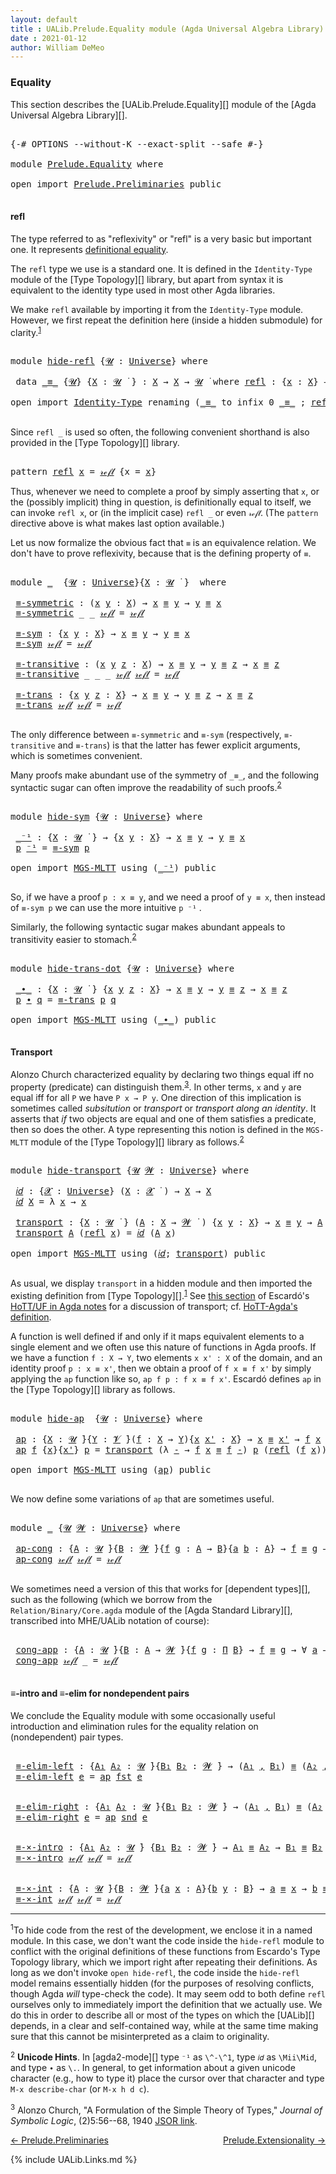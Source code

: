 ```yaml
---
layout: default
title : UALib.Prelude.Equality module (Agda Universal Algebra Library)
date : 2021-01-12
author: William DeMeo
---
```


### <a id="equality">Equality</a>

This section describes the [UALib.Prelude.Equality][] module of the [Agda Universal Algebra Library][].

<pre class="Agda">

<a id="291" class="Symbol">{-#</a> <a id="295" class="Keyword">OPTIONS</a> <a id="303" class="Pragma">--without-K</a> <a id="315" class="Pragma">--exact-split</a> <a id="329" class="Pragma">--safe</a> <a id="336" class="Symbol">#-}</a>

<a id="341" class="Keyword">module</a> <a id="348" href="Prelude.Equality.html" class="Module">Prelude.Equality</a> <a id="365" class="Keyword">where</a>

<a id="372" class="Keyword">open</a> <a id="377" class="Keyword">import</a> <a id="384" href="Prelude.Preliminaries.html" class="Module">Prelude.Preliminaries</a> <a id="406" class="Keyword">public</a>

</pre>

#### <a id="refl">refl</a>

The type referred to as "reflexivity" or "refl" is a very basic but important one. It represents [definitional equality](https://ncatlab.org/nlab/show/equality#definitional_equality).

The `refl` type we use is a standard one. It is defined in the `Identity-Type` module of the [Type Topology][] library, but apart from syntax it is equivalent to the identity type used in most other Agda libraries.

We make `refl` available by importing it from the `Identity-Type` module.  However, we first repeat the definition here (inside a hidden submodule) for clarity.<sup>[1](Prelude.Equality.html#fn1)</sup>

<pre class="Agda">

<a id="1072" class="Keyword">module</a> <a id="hide-refl"></a><a id="1079" href="Prelude.Equality.html#1079" class="Module">hide-refl</a> <a id="1089" class="Symbol">{</a><a id="1090" href="Prelude.Equality.html#1090" class="Bound">𝓤</a> <a id="1092" class="Symbol">:</a> <a id="1094" href="Agda.Primitive.html#423" class="Postulate">Universe</a><a id="1102" class="Symbol">}</a> <a id="1104" class="Keyword">where</a>

 <a id="1112" class="Keyword">data</a> <a id="hide-refl._≡_"></a><a id="1117" href="Prelude.Equality.html#1117" class="Datatype Operator">_≡_</a> <a id="1121" class="Symbol">{</a><a id="1122" href="Prelude.Equality.html#1122" class="Bound">𝓤</a><a id="1123" class="Symbol">}</a> <a id="1125" class="Symbol">{</a><a id="1126" href="Prelude.Equality.html#1126" class="Bound">X</a> <a id="1128" class="Symbol">:</a> <a id="1130" href="Prelude.Equality.html#1122" class="Bound">𝓤</a> <a id="1132" href="Universes.html#403" class="Function Operator">̇</a> <a id="1134" class="Symbol">}</a> <a id="1136" class="Symbol">:</a> <a id="1138" href="Prelude.Equality.html#1126" class="Bound">X</a> <a id="1140" class="Symbol">→</a> <a id="1142" href="Prelude.Equality.html#1126" class="Bound">X</a> <a id="1144" class="Symbol">→</a> <a id="1146" href="Prelude.Equality.html#1122" class="Bound">𝓤</a> <a id="1148" href="Universes.html#403" class="Function Operator">̇</a> <a id="1150" class="Keyword">where</a> <a id="hide-refl._≡_.refl"></a><a id="1156" href="Prelude.Equality.html#1156" class="InductiveConstructor">refl</a> <a id="1161" class="Symbol">:</a> <a id="1163" class="Symbol">{</a><a id="1164" href="Prelude.Equality.html#1164" class="Bound">x</a> <a id="1166" class="Symbol">:</a> <a id="1168" href="Prelude.Equality.html#1126" class="Bound">X</a><a id="1169" class="Symbol">}</a> <a id="1171" class="Symbol">→</a> <a id="1173" href="Prelude.Equality.html#1164" class="Bound">x</a> <a id="1175" href="Prelude.Equality.html#1117" class="Datatype Operator">≡</a> <a id="1177" href="Prelude.Equality.html#1164" class="Bound">x</a>

<a id="1180" class="Keyword">open</a> <a id="1185" class="Keyword">import</a> <a id="1192" href="Identity-Type.html" class="Module">Identity-Type</a> <a id="1206" class="Keyword">renaming</a> <a id="1215" class="Symbol">(</a><a id="1216" href="Identity-Type.html#121" class="Datatype Operator">_≡_</a> <a id="1220" class="Symbol">to</a> <a id="1223" class="Keyword">infix</a> <a id="1229" class="Number">0</a> <a id="_≡_"></a><a id="1231" href="Prelude.Equality.html#1231" class="Datatype Operator">_≡_</a> <a id="1235" class="Symbol">;</a> <a id="1237" href="Identity-Type.html#162" class="InductiveConstructor">refl</a> <a id="1242" class="Symbol">to</a> <a id="refl"></a><a id="1245" href="Prelude.Equality.html#1245" class="InductiveConstructor">𝓇ℯ𝒻𝓁</a><a id="1249" class="Symbol">)</a> <a id="1251" class="Keyword">public</a>

</pre>

Since `refl _` is used so often, the following convenient shorthand is also provided in the [Type Topology][] library.

<pre class="Agda">

<a id="1405" class="Keyword">pattern</a> <a id="refl"></a><a id="1413" href="Prelude.Equality.html#1413" class="InductiveConstructor">refl</a> <a id="1418" href="Prelude.Equality.html#1432" class="Bound">x</a> <a id="1420" class="Symbol">=</a> <a id="1422" href="Prelude.Equality.html#1245" class="InductiveConstructor">𝓇ℯ𝒻𝓁</a> <a id="1427" class="Symbol">{</a>x <a id="1430" class="Symbol">=</a> <a id="1432" href="Prelude.Equality.html#1432" class="Bound">x</a><a id="1433" class="Symbol">}</a>
</pre>

Thus, whenever we need to complete a proof by simply asserting that `x`, or the (possibly implicit) thing in question, is definitionally equal to itself, we can invoke `refl x`, or (in the implicit case) `refl _` or even `𝓇ℯ𝒻𝓁`. (The `pattern` directive above is what makes last option available.)


Let us now formalize the obvious fact that `≡` is an equivalence relation.  We don't have to prove reflexivity, because that is the defining property of `≡`.

<pre class="Agda">

<a id="1920" class="Keyword">module</a> <a id="1927" href="Prelude.Equality.html#1927" class="Module">_</a>  <a id="1930" class="Symbol">{</a><a id="1931" href="Prelude.Equality.html#1931" class="Bound">𝓤</a> <a id="1933" class="Symbol">:</a> <a id="1935" href="Agda.Primitive.html#423" class="Postulate">Universe</a><a id="1943" class="Symbol">}{</a><a id="1945" href="Prelude.Equality.html#1945" class="Bound">X</a> <a id="1947" class="Symbol">:</a> <a id="1949" href="Prelude.Equality.html#1931" class="Bound">𝓤</a> <a id="1951" href="Universes.html#403" class="Function Operator">̇</a> <a id="1953" class="Symbol">}</a>  <a id="1956" class="Keyword">where</a>

 <a id="1964" href="Prelude.Equality.html#1964" class="Function">≡-symmetric</a> <a id="1976" class="Symbol">:</a> <a id="1978" class="Symbol">(</a><a id="1979" href="Prelude.Equality.html#1979" class="Bound">x</a> <a id="1981" href="Prelude.Equality.html#1981" class="Bound">y</a> <a id="1983" class="Symbol">:</a> <a id="1985" href="Prelude.Equality.html#1945" class="Bound">X</a><a id="1986" class="Symbol">)</a> <a id="1988" class="Symbol">→</a> <a id="1990" href="Prelude.Equality.html#1979" class="Bound">x</a> <a id="1992" href="Prelude.Equality.html#1231" class="Datatype Operator">≡</a> <a id="1994" href="Prelude.Equality.html#1981" class="Bound">y</a> <a id="1996" class="Symbol">→</a> <a id="1998" href="Prelude.Equality.html#1981" class="Bound">y</a> <a id="2000" href="Prelude.Equality.html#1231" class="Datatype Operator">≡</a> <a id="2002" href="Prelude.Equality.html#1979" class="Bound">x</a>
 <a id="2005" href="Prelude.Equality.html#1964" class="Function">≡-symmetric</a> <a id="2017" class="Symbol">_</a> <a id="2019" class="Symbol">_</a> <a id="2021" href="Prelude.Equality.html#1245" class="InductiveConstructor">𝓇ℯ𝒻𝓁</a> <a id="2026" class="Symbol">=</a> <a id="2028" href="Prelude.Equality.html#1245" class="InductiveConstructor">𝓇ℯ𝒻𝓁</a>

 <a id="2035" href="Prelude.Equality.html#2035" class="Function">≡-sym</a> <a id="2041" class="Symbol">:</a> <a id="2043" class="Symbol">{</a><a id="2044" href="Prelude.Equality.html#2044" class="Bound">x</a> <a id="2046" href="Prelude.Equality.html#2046" class="Bound">y</a> <a id="2048" class="Symbol">:</a> <a id="2050" href="Prelude.Equality.html#1945" class="Bound">X</a><a id="2051" class="Symbol">}</a> <a id="2053" class="Symbol">→</a> <a id="2055" href="Prelude.Equality.html#2044" class="Bound">x</a> <a id="2057" href="Prelude.Equality.html#1231" class="Datatype Operator">≡</a> <a id="2059" href="Prelude.Equality.html#2046" class="Bound">y</a> <a id="2061" class="Symbol">→</a> <a id="2063" href="Prelude.Equality.html#2046" class="Bound">y</a> <a id="2065" href="Prelude.Equality.html#1231" class="Datatype Operator">≡</a> <a id="2067" href="Prelude.Equality.html#2044" class="Bound">x</a>
 <a id="2070" href="Prelude.Equality.html#2035" class="Function">≡-sym</a> <a id="2076" href="Prelude.Equality.html#1245" class="InductiveConstructor">𝓇ℯ𝒻𝓁</a> <a id="2081" class="Symbol">=</a> <a id="2083" href="Prelude.Equality.html#1245" class="InductiveConstructor">𝓇ℯ𝒻𝓁</a>

 <a id="2090" href="Prelude.Equality.html#2090" class="Function">≡-transitive</a> <a id="2103" class="Symbol">:</a> <a id="2105" class="Symbol">(</a><a id="2106" href="Prelude.Equality.html#2106" class="Bound">x</a> <a id="2108" href="Prelude.Equality.html#2108" class="Bound">y</a> <a id="2110" href="Prelude.Equality.html#2110" class="Bound">z</a> <a id="2112" class="Symbol">:</a> <a id="2114" href="Prelude.Equality.html#1945" class="Bound">X</a><a id="2115" class="Symbol">)</a> <a id="2117" class="Symbol">→</a> <a id="2119" href="Prelude.Equality.html#2106" class="Bound">x</a> <a id="2121" href="Prelude.Equality.html#1231" class="Datatype Operator">≡</a> <a id="2123" href="Prelude.Equality.html#2108" class="Bound">y</a> <a id="2125" class="Symbol">→</a> <a id="2127" href="Prelude.Equality.html#2108" class="Bound">y</a> <a id="2129" href="Prelude.Equality.html#1231" class="Datatype Operator">≡</a> <a id="2131" href="Prelude.Equality.html#2110" class="Bound">z</a> <a id="2133" class="Symbol">→</a> <a id="2135" href="Prelude.Equality.html#2106" class="Bound">x</a> <a id="2137" href="Prelude.Equality.html#1231" class="Datatype Operator">≡</a> <a id="2139" href="Prelude.Equality.html#2110" class="Bound">z</a>
 <a id="2142" href="Prelude.Equality.html#2090" class="Function">≡-transitive</a> <a id="2155" class="Symbol">_</a> <a id="2157" class="Symbol">_</a> <a id="2159" class="Symbol">_</a> <a id="2161" href="Prelude.Equality.html#1245" class="InductiveConstructor">𝓇ℯ𝒻𝓁</a> <a id="2166" href="Prelude.Equality.html#1245" class="InductiveConstructor">𝓇ℯ𝒻𝓁</a> <a id="2171" class="Symbol">=</a> <a id="2173" href="Prelude.Equality.html#1245" class="InductiveConstructor">𝓇ℯ𝒻𝓁</a>

 <a id="2180" href="Prelude.Equality.html#2180" class="Function">≡-trans</a> <a id="2188" class="Symbol">:</a> <a id="2190" class="Symbol">{</a><a id="2191" href="Prelude.Equality.html#2191" class="Bound">x</a> <a id="2193" href="Prelude.Equality.html#2193" class="Bound">y</a> <a id="2195" href="Prelude.Equality.html#2195" class="Bound">z</a> <a id="2197" class="Symbol">:</a> <a id="2199" href="Prelude.Equality.html#1945" class="Bound">X</a><a id="2200" class="Symbol">}</a> <a id="2202" class="Symbol">→</a> <a id="2204" href="Prelude.Equality.html#2191" class="Bound">x</a> <a id="2206" href="Prelude.Equality.html#1231" class="Datatype Operator">≡</a> <a id="2208" href="Prelude.Equality.html#2193" class="Bound">y</a> <a id="2210" class="Symbol">→</a> <a id="2212" href="Prelude.Equality.html#2193" class="Bound">y</a> <a id="2214" href="Prelude.Equality.html#1231" class="Datatype Operator">≡</a> <a id="2216" href="Prelude.Equality.html#2195" class="Bound">z</a> <a id="2218" class="Symbol">→</a> <a id="2220" href="Prelude.Equality.html#2191" class="Bound">x</a> <a id="2222" href="Prelude.Equality.html#1231" class="Datatype Operator">≡</a> <a id="2224" href="Prelude.Equality.html#2195" class="Bound">z</a>
 <a id="2227" href="Prelude.Equality.html#2180" class="Function">≡-trans</a> <a id="2235" href="Prelude.Equality.html#1245" class="InductiveConstructor">𝓇ℯ𝒻𝓁</a> <a id="2240" href="Prelude.Equality.html#1245" class="InductiveConstructor">𝓇ℯ𝒻𝓁</a> <a id="2245" class="Symbol">=</a> <a id="2247" href="Prelude.Equality.html#1245" class="InductiveConstructor">𝓇ℯ𝒻𝓁</a>

</pre>

The only difference between `≡-symmetric` and `≡-sym` (respectively, `≡-transitive` and `≡-trans`) is that the latter has fewer explicit arguments, which is sometimes convenient.

Many proofs make abundant use of the symmetry of `_≡_`, and the following syntactic sugar can often improve the readability of such proofs.<sup>[2](Prelude.Equality.html#fn2)</sup>

<pre class="Agda">

<a id="2641" class="Keyword">module</a> <a id="hide-sym"></a><a id="2648" href="Prelude.Equality.html#2648" class="Module">hide-sym</a> <a id="2657" class="Symbol">{</a><a id="2658" href="Prelude.Equality.html#2658" class="Bound">𝓤</a> <a id="2660" class="Symbol">:</a> <a id="2662" href="Agda.Primitive.html#423" class="Postulate">Universe</a><a id="2670" class="Symbol">}</a> <a id="2672" class="Keyword">where</a>

 <a id="hide-sym._⁻¹"></a><a id="2680" href="Prelude.Equality.html#2680" class="Function Operator">_⁻¹</a> <a id="2684" class="Symbol">:</a> <a id="2686" class="Symbol">{</a><a id="2687" href="Prelude.Equality.html#2687" class="Bound">X</a> <a id="2689" class="Symbol">:</a> <a id="2691" href="Prelude.Equality.html#2658" class="Bound">𝓤</a> <a id="2693" href="Universes.html#403" class="Function Operator">̇</a> <a id="2695" class="Symbol">}</a> <a id="2697" class="Symbol">→</a> <a id="2699" class="Symbol">{</a><a id="2700" href="Prelude.Equality.html#2700" class="Bound">x</a> <a id="2702" href="Prelude.Equality.html#2702" class="Bound">y</a> <a id="2704" class="Symbol">:</a> <a id="2706" href="Prelude.Equality.html#2687" class="Bound">X</a><a id="2707" class="Symbol">}</a> <a id="2709" class="Symbol">→</a> <a id="2711" href="Prelude.Equality.html#2700" class="Bound">x</a> <a id="2713" href="Prelude.Equality.html#1231" class="Datatype Operator">≡</a> <a id="2715" href="Prelude.Equality.html#2702" class="Bound">y</a> <a id="2717" class="Symbol">→</a> <a id="2719" href="Prelude.Equality.html#2702" class="Bound">y</a> <a id="2721" href="Prelude.Equality.html#1231" class="Datatype Operator">≡</a> <a id="2723" href="Prelude.Equality.html#2700" class="Bound">x</a>
 <a id="2726" href="Prelude.Equality.html#2726" class="Bound">p</a> <a id="2728" href="Prelude.Equality.html#2680" class="Function Operator">⁻¹</a> <a id="2731" class="Symbol">=</a> <a id="2733" href="Prelude.Equality.html#2035" class="Function">≡-sym</a> <a id="2739" href="Prelude.Equality.html#2726" class="Bound">p</a>

<a id="2742" class="Keyword">open</a> <a id="2747" class="Keyword">import</a> <a id="2754" href="MGS-MLTT.html" class="Module">MGS-MLTT</a> <a id="2763" class="Keyword">using</a> <a id="2769" class="Symbol">(</a><a id="2770" href="MGS-MLTT.html#6125" class="Function Operator">_⁻¹</a><a id="2773" class="Symbol">)</a> <a id="2775" class="Keyword">public</a>

</pre>

So, if we have a proof `p : x ≡ y`, and we need a proof of `y ≡ x`, then instead of `≡-sym p` we can use the more intuitive `p ⁻¹` .

Similarly, the following syntactic sugar makes abundant appeals to transitivity easier to stomach.<sup>[2](Prelude.Equality.html#fn2)</sup>

<pre class="Agda">

<a id="3084" class="Keyword">module</a> <a id="hide-trans-dot"></a><a id="3091" href="Prelude.Equality.html#3091" class="Module">hide-trans-dot</a> <a id="3106" class="Symbol">{</a><a id="3107" href="Prelude.Equality.html#3107" class="Bound">𝓤</a> <a id="3109" class="Symbol">:</a> <a id="3111" href="Agda.Primitive.html#423" class="Postulate">Universe</a><a id="3119" class="Symbol">}</a> <a id="3121" class="Keyword">where</a>

 <a id="hide-trans-dot._∙_"></a><a id="3129" href="Prelude.Equality.html#3129" class="Function Operator">_∙_</a> <a id="3133" class="Symbol">:</a> <a id="3135" class="Symbol">{</a><a id="3136" href="Prelude.Equality.html#3136" class="Bound">X</a> <a id="3138" class="Symbol">:</a> <a id="3140" href="Prelude.Equality.html#3107" class="Bound">𝓤</a> <a id="3142" href="Universes.html#403" class="Function Operator">̇</a> <a id="3144" class="Symbol">}</a> <a id="3146" class="Symbol">{</a><a id="3147" href="Prelude.Equality.html#3147" class="Bound">x</a> <a id="3149" href="Prelude.Equality.html#3149" class="Bound">y</a> <a id="3151" href="Prelude.Equality.html#3151" class="Bound">z</a> <a id="3153" class="Symbol">:</a> <a id="3155" href="Prelude.Equality.html#3136" class="Bound">X</a><a id="3156" class="Symbol">}</a> <a id="3158" class="Symbol">→</a> <a id="3160" href="Prelude.Equality.html#3147" class="Bound">x</a> <a id="3162" href="Prelude.Equality.html#1231" class="Datatype Operator">≡</a> <a id="3164" href="Prelude.Equality.html#3149" class="Bound">y</a> <a id="3166" class="Symbol">→</a> <a id="3168" href="Prelude.Equality.html#3149" class="Bound">y</a> <a id="3170" href="Prelude.Equality.html#1231" class="Datatype Operator">≡</a> <a id="3172" href="Prelude.Equality.html#3151" class="Bound">z</a> <a id="3174" class="Symbol">→</a> <a id="3176" href="Prelude.Equality.html#3147" class="Bound">x</a> <a id="3178" href="Prelude.Equality.html#1231" class="Datatype Operator">≡</a> <a id="3180" href="Prelude.Equality.html#3151" class="Bound">z</a>
 <a id="3183" href="Prelude.Equality.html#3183" class="Bound">p</a> <a id="3185" href="Prelude.Equality.html#3129" class="Function Operator">∙</a> <a id="3187" href="Prelude.Equality.html#3187" class="Bound">q</a> <a id="3189" class="Symbol">=</a> <a id="3191" href="Prelude.Equality.html#2180" class="Function">≡-trans</a> <a id="3199" href="Prelude.Equality.html#3183" class="Bound">p</a> <a id="3201" href="Prelude.Equality.html#3187" class="Bound">q</a>

<a id="3204" class="Keyword">open</a> <a id="3209" class="Keyword">import</a> <a id="3216" href="MGS-MLTT.html" class="Module">MGS-MLTT</a> <a id="3225" class="Keyword">using</a> <a id="3231" class="Symbol">(</a><a id="3232" href="MGS-MLTT.html#5910" class="Function Operator">_∙_</a><a id="3235" class="Symbol">)</a> <a id="3237" class="Keyword">public</a>

</pre>

#### <a id="transport">Transport</a>

Alonzo Church characterized equality by declaring two things equal iff no property (predicate) can distinguish them.<sup>[3](Prelude.Equality.html#fn3)</sup>.  In other terms, `x` and `y` are equal iff for all `P` we have `P x → P y`.  One direction of this implication is sometimes called *subsitution* or *transport* or *transport along an identity*.  It asserts that *if* two objects are equal and one of them satisfies a predicate, then so does the other. A type representing this notion is defined in the `MGS-MLTT` module of the [Type Topology][] library as follows.<sup>[2](Prelude.Equality.html#fn2)</sup>

<pre class="Agda">

<a id="3924" class="Keyword">module</a> <a id="hide-transport"></a><a id="3931" href="Prelude.Equality.html#3931" class="Module">hide-transport</a> <a id="3946" class="Symbol">{</a><a id="3947" href="Prelude.Equality.html#3947" class="Bound">𝓤</a> <a id="3949" href="Prelude.Equality.html#3949" class="Bound">𝓦</a> <a id="3951" class="Symbol">:</a> <a id="3953" href="Agda.Primitive.html#423" class="Postulate">Universe</a><a id="3961" class="Symbol">}</a> <a id="3963" class="Keyword">where</a>

 <a id="hide-transport.𝑖𝑑"></a><a id="3971" href="Prelude.Equality.html#3971" class="Function">𝑖𝑑</a> <a id="3974" class="Symbol">:</a> <a id="3976" class="Symbol">{</a><a id="3977" href="Prelude.Equality.html#3977" class="Bound">𝓧</a> <a id="3979" class="Symbol">:</a> <a id="3981" href="Agda.Primitive.html#423" class="Postulate">Universe</a><a id="3989" class="Symbol">}</a> <a id="3991" class="Symbol">(</a><a id="3992" href="Prelude.Equality.html#3992" class="Bound">X</a> <a id="3994" class="Symbol">:</a> <a id="3996" href="Prelude.Equality.html#3977" class="Bound">𝓧</a> <a id="3998" href="Universes.html#403" class="Function Operator">̇</a> <a id="4000" class="Symbol">)</a> <a id="4002" class="Symbol">→</a> <a id="4004" href="Prelude.Equality.html#3992" class="Bound">X</a> <a id="4006" class="Symbol">→</a> <a id="4008" href="Prelude.Equality.html#3992" class="Bound">X</a>
 <a id="4011" href="Prelude.Equality.html#3971" class="Function">𝑖𝑑</a> <a id="4014" href="Prelude.Equality.html#4014" class="Bound">X</a> <a id="4016" class="Symbol">=</a> <a id="4018" class="Symbol">λ</a> <a id="4020" href="Prelude.Equality.html#4020" class="Bound">x</a> <a id="4022" class="Symbol">→</a> <a id="4024" href="Prelude.Equality.html#4020" class="Bound">x</a>

 <a id="hide-transport.transport"></a><a id="4028" href="Prelude.Equality.html#4028" class="Function">transport</a> <a id="4038" class="Symbol">:</a> <a id="4040" class="Symbol">{</a><a id="4041" href="Prelude.Equality.html#4041" class="Bound">X</a> <a id="4043" class="Symbol">:</a> <a id="4045" href="Prelude.Equality.html#3947" class="Bound">𝓤</a> <a id="4047" href="Universes.html#403" class="Function Operator">̇</a> <a id="4049" class="Symbol">}</a> <a id="4051" class="Symbol">(</a><a id="4052" href="Prelude.Equality.html#4052" class="Bound">A</a> <a id="4054" class="Symbol">:</a> <a id="4056" href="Prelude.Equality.html#4041" class="Bound">X</a> <a id="4058" class="Symbol">→</a> <a id="4060" href="Prelude.Equality.html#3949" class="Bound">𝓦</a> <a id="4062" href="Universes.html#403" class="Function Operator">̇</a> <a id="4064" class="Symbol">)</a> <a id="4066" class="Symbol">{</a><a id="4067" href="Prelude.Equality.html#4067" class="Bound">x</a> <a id="4069" href="Prelude.Equality.html#4069" class="Bound">y</a> <a id="4071" class="Symbol">:</a> <a id="4073" href="Prelude.Equality.html#4041" class="Bound">X</a><a id="4074" class="Symbol">}</a> <a id="4076" class="Symbol">→</a> <a id="4078" href="Prelude.Equality.html#4067" class="Bound">x</a> <a id="4080" href="Prelude.Equality.html#1231" class="Datatype Operator">≡</a> <a id="4082" href="Prelude.Equality.html#4069" class="Bound">y</a> <a id="4084" class="Symbol">→</a> <a id="4086" href="Prelude.Equality.html#4052" class="Bound">A</a> <a id="4088" href="Prelude.Equality.html#4067" class="Bound">x</a> <a id="4090" class="Symbol">→</a> <a id="4092" href="Prelude.Equality.html#4052" class="Bound">A</a> <a id="4094" href="Prelude.Equality.html#4069" class="Bound">y</a>
 <a id="4097" href="Prelude.Equality.html#4028" class="Function">transport</a> <a id="4107" href="Prelude.Equality.html#4107" class="Bound">A</a> <a id="4109" class="Symbol">(</a><a id="4110" href="Prelude.Equality.html#1413" class="InductiveConstructor">refl</a> <a id="4115" href="Prelude.Equality.html#4115" class="Bound">x</a><a id="4116" class="Symbol">)</a> <a id="4118" class="Symbol">=</a> <a id="4120" href="Prelude.Equality.html#3971" class="Function">𝑖𝑑</a> <a id="4123" class="Symbol">(</a><a id="4124" href="Prelude.Equality.html#4107" class="Bound">A</a> <a id="4126" href="Prelude.Equality.html#4115" class="Bound">x</a><a id="4127" class="Symbol">)</a>

<a id="4130" class="Keyword">open</a> <a id="4135" class="Keyword">import</a> <a id="4142" href="MGS-MLTT.html" class="Module">MGS-MLTT</a> <a id="4151" class="Keyword">using</a> <a id="4157" class="Symbol">(</a><a id="4158" href="MGS-MLTT.html#3778" class="Function">𝑖𝑑</a><a id="4160" class="Symbol">;</a> <a id="4162" href="MGS-MLTT.html#4946" class="Function">transport</a><a id="4171" class="Symbol">)</a> <a id="4173" class="Keyword">public</a>

</pre>

As usual, we display `transport` in a hidden module and then imported the existing definition from [Type Topology][].<sup>[1](Preliminaries.Equality.html#fn1)</sup> See [this section](https://www.cs.bham.ac.uk/~mhe/HoTT-UF-in-Agda-Lecture-Notes/HoTT-UF-Agda.html#70309) of Escardó's [HoTT/UF in Agda notes](https://www.cs.bham.ac.uk/~mhe/HoTT-UF-in-Agda-Lecture-Notes/HoTT-UF-Agda.html) for a discussion of transport; cf. [HoTT-Agda's definition](https://github.com/HoTT/HoTT-Agda/blob/master/core/lib/Base.agda).

A function is well defined if and only if it maps equivalent elements to a single element and we often use this nature of functions in Agda proofs.  If we have a function `f : X → Y`, two elements `x x' : X` of the domain, and an identity proof `p : x ≡ x'`, then we obtain a proof of `f x ≡ f x'` by simply applying the `ap` function like so, `ap f p : f x ≡ f x'`. Escardó defines `ap` in the [Type Topology][] library as follows.

<pre class="Agda">

<a id="5156" class="Keyword">module</a> <a id="hide-ap"></a><a id="5163" href="Prelude.Equality.html#5163" class="Module">hide-ap</a>  <a id="5172" class="Symbol">{</a><a id="5173" href="Prelude.Equality.html#5173" class="Bound">𝓤</a> <a id="5175" class="Symbol">:</a> <a id="5177" href="Agda.Primitive.html#423" class="Postulate">Universe</a><a id="5185" class="Symbol">}</a> <a id="5187" class="Keyword">where</a>

 <a id="hide-ap.ap"></a><a id="5195" href="Prelude.Equality.html#5195" class="Function">ap</a> <a id="5198" class="Symbol">:</a> <a id="5200" class="Symbol">{</a><a id="5201" href="Prelude.Equality.html#5201" class="Bound">X</a> <a id="5203" class="Symbol">:</a> <a id="5205" href="Prelude.Equality.html#5173" class="Bound">𝓤</a> <a id="5207" href="Universes.html#403" class="Function Operator">̇</a><a id="5208" class="Symbol">}{</a><a id="5210" href="Prelude.Equality.html#5210" class="Bound">Y</a> <a id="5212" class="Symbol">:</a> <a id="5214" href="Universes.html#262" class="Generalizable">𝓥</a> <a id="5216" href="Universes.html#403" class="Function Operator">̇</a><a id="5217" class="Symbol">}(</a><a id="5219" href="Prelude.Equality.html#5219" class="Bound">f</a> <a id="5221" class="Symbol">:</a> <a id="5223" href="Prelude.Equality.html#5201" class="Bound">X</a> <a id="5225" class="Symbol">→</a> <a id="5227" href="Prelude.Equality.html#5210" class="Bound">Y</a><a id="5228" class="Symbol">){</a><a id="5230" href="Prelude.Equality.html#5230" class="Bound">x</a> <a id="5232" href="Prelude.Equality.html#5232" class="Bound">x&#39;</a> <a id="5235" class="Symbol">:</a> <a id="5237" href="Prelude.Equality.html#5201" class="Bound">X</a><a id="5238" class="Symbol">}</a> <a id="5240" class="Symbol">→</a> <a id="5242" href="Prelude.Equality.html#5230" class="Bound">x</a> <a id="5244" href="Prelude.Equality.html#1231" class="Datatype Operator">≡</a> <a id="5246" href="Prelude.Equality.html#5232" class="Bound">x&#39;</a> <a id="5249" class="Symbol">→</a> <a id="5251" href="Prelude.Equality.html#5219" class="Bound">f</a> <a id="5253" href="Prelude.Equality.html#5230" class="Bound">x</a> <a id="5255" href="Prelude.Equality.html#1231" class="Datatype Operator">≡</a> <a id="5257" href="Prelude.Equality.html#5219" class="Bound">f</a> <a id="5259" href="Prelude.Equality.html#5232" class="Bound">x&#39;</a>
 <a id="5263" href="Prelude.Equality.html#5195" class="Function">ap</a> <a id="5266" href="Prelude.Equality.html#5266" class="Bound">f</a> <a id="5268" class="Symbol">{</a><a id="5269" href="Prelude.Equality.html#5269" class="Bound">x</a><a id="5270" class="Symbol">}{</a><a id="5272" href="Prelude.Equality.html#5272" class="Bound">x&#39;</a><a id="5274" class="Symbol">}</a> <a id="5276" href="Prelude.Equality.html#5276" class="Bound">p</a> <a id="5278" class="Symbol">=</a> <a id="5280" href="MGS-MLTT.html#4946" class="Function">transport</a> <a id="5290" class="Symbol">(λ</a> <a id="5293" href="Prelude.Equality.html#5293" class="Bound">-</a> <a id="5295" class="Symbol">→</a> <a id="5297" href="Prelude.Equality.html#5266" class="Bound">f</a> <a id="5299" href="Prelude.Equality.html#5269" class="Bound">x</a> <a id="5301" href="Prelude.Equality.html#1231" class="Datatype Operator">≡</a> <a id="5303" href="Prelude.Equality.html#5266" class="Bound">f</a> <a id="5305" href="Prelude.Equality.html#5293" class="Bound">-</a><a id="5306" class="Symbol">)</a> <a id="5308" href="Prelude.Equality.html#5276" class="Bound">p</a> <a id="5310" class="Symbol">(</a><a id="5311" href="Prelude.Equality.html#1413" class="InductiveConstructor">refl</a> <a id="5316" class="Symbol">(</a><a id="5317" href="Prelude.Equality.html#5266" class="Bound">f</a> <a id="5319" href="Prelude.Equality.html#5269" class="Bound">x</a><a id="5320" class="Symbol">))</a>

<a id="5324" class="Keyword">open</a> <a id="5329" class="Keyword">import</a> <a id="5336" href="MGS-MLTT.html" class="Module">MGS-MLTT</a> <a id="5345" class="Keyword">using</a> <a id="5351" class="Symbol">(</a><a id="5352" href="MGS-MLTT.html#6613" class="Function">ap</a><a id="5354" class="Symbol">)</a> <a id="5356" class="Keyword">public</a>

</pre>

We now define some variations of `ap` that are sometimes useful.

<pre class="Agda">

<a id="5456" class="Keyword">module</a> <a id="5463" href="Prelude.Equality.html#5463" class="Module">_</a> <a id="5465" class="Symbol">{</a><a id="5466" href="Prelude.Equality.html#5466" class="Bound">𝓤</a> <a id="5468" href="Prelude.Equality.html#5468" class="Bound">𝓦</a> <a id="5470" class="Symbol">:</a> <a id="5472" href="Agda.Primitive.html#423" class="Postulate">Universe</a><a id="5480" class="Symbol">}</a> <a id="5482" class="Keyword">where</a>

 <a id="5490" href="Prelude.Equality.html#5490" class="Function">ap-cong</a> <a id="5498" class="Symbol">:</a> <a id="5500" class="Symbol">{</a><a id="5501" href="Prelude.Equality.html#5501" class="Bound">A</a> <a id="5503" class="Symbol">:</a> <a id="5505" href="Prelude.Equality.html#5466" class="Bound">𝓤</a> <a id="5507" href="Universes.html#403" class="Function Operator">̇</a><a id="5508" class="Symbol">}{</a><a id="5510" href="Prelude.Equality.html#5510" class="Bound">B</a> <a id="5512" class="Symbol">:</a> <a id="5514" href="Prelude.Equality.html#5468" class="Bound">𝓦</a> <a id="5516" href="Universes.html#403" class="Function Operator">̇</a><a id="5517" class="Symbol">}{</a><a id="5519" href="Prelude.Equality.html#5519" class="Bound">f</a> <a id="5521" href="Prelude.Equality.html#5521" class="Bound">g</a> <a id="5523" class="Symbol">:</a> <a id="5525" href="Prelude.Equality.html#5501" class="Bound">A</a> <a id="5527" class="Symbol">→</a> <a id="5529" href="Prelude.Equality.html#5510" class="Bound">B</a><a id="5530" class="Symbol">}{</a><a id="5532" href="Prelude.Equality.html#5532" class="Bound">a</a> <a id="5534" href="Prelude.Equality.html#5534" class="Bound">b</a> <a id="5536" class="Symbol">:</a> <a id="5538" href="Prelude.Equality.html#5501" class="Bound">A</a><a id="5539" class="Symbol">}</a> <a id="5541" class="Symbol">→</a> <a id="5543" href="Prelude.Equality.html#5519" class="Bound">f</a> <a id="5545" href="Prelude.Equality.html#1231" class="Datatype Operator">≡</a> <a id="5547" href="Prelude.Equality.html#5521" class="Bound">g</a> <a id="5549" class="Symbol">→</a> <a id="5551" href="Prelude.Equality.html#5532" class="Bound">a</a> <a id="5553" href="Prelude.Equality.html#1231" class="Datatype Operator">≡</a> <a id="5555" href="Prelude.Equality.html#5534" class="Bound">b</a> <a id="5557" class="Symbol">→</a> <a id="5559" href="Prelude.Equality.html#5519" class="Bound">f</a> <a id="5561" href="Prelude.Equality.html#5532" class="Bound">a</a> <a id="5563" href="Prelude.Equality.html#1231" class="Datatype Operator">≡</a> <a id="5565" href="Prelude.Equality.html#5521" class="Bound">g</a> <a id="5567" href="Prelude.Equality.html#5534" class="Bound">b</a>
 <a id="5570" href="Prelude.Equality.html#5490" class="Function">ap-cong</a> <a id="5578" href="Prelude.Equality.html#1245" class="InductiveConstructor">𝓇ℯ𝒻𝓁</a> <a id="5583" href="Prelude.Equality.html#1245" class="InductiveConstructor">𝓇ℯ𝒻𝓁</a> <a id="5588" class="Symbol">=</a> <a id="5590" href="Prelude.Equality.html#1245" class="InductiveConstructor">𝓇ℯ𝒻𝓁</a>

</pre>

We sometimes need a version of this that works for [dependent types][], such as the following (which we borrow from the `Relation/Binary/Core.agda` module of the [Agda Standard Library][], transcribed into MHE/UALib notation of course):

<pre class="Agda">

 <a id="5861" href="Prelude.Equality.html#5861" class="Function">cong-app</a> <a id="5870" class="Symbol">:</a> <a id="5872" class="Symbol">{</a><a id="5873" href="Prelude.Equality.html#5873" class="Bound">A</a> <a id="5875" class="Symbol">:</a> <a id="5877" href="Prelude.Equality.html#5466" class="Bound">𝓤</a> <a id="5879" href="Universes.html#403" class="Function Operator">̇</a><a id="5880" class="Symbol">}{</a><a id="5882" href="Prelude.Equality.html#5882" class="Bound">B</a> <a id="5884" class="Symbol">:</a> <a id="5886" href="Prelude.Equality.html#5873" class="Bound">A</a> <a id="5888" class="Symbol">→</a> <a id="5890" href="Prelude.Equality.html#5468" class="Bound">𝓦</a> <a id="5892" href="Universes.html#403" class="Function Operator">̇</a><a id="5893" class="Symbol">}{</a><a id="5895" href="Prelude.Equality.html#5895" class="Bound">f</a> <a id="5897" href="Prelude.Equality.html#5897" class="Bound">g</a> <a id="5899" class="Symbol">:</a> <a id="5901" href="MGS-MLTT.html#3562" class="Function">Π</a> <a id="5903" href="Prelude.Equality.html#5882" class="Bound">B</a><a id="5904" class="Symbol">}</a> <a id="5906" class="Symbol">→</a> <a id="5908" href="Prelude.Equality.html#5895" class="Bound">f</a> <a id="5910" href="Prelude.Equality.html#1231" class="Datatype Operator">≡</a> <a id="5912" href="Prelude.Equality.html#5897" class="Bound">g</a> <a id="5914" class="Symbol">→</a> <a id="5916" class="Symbol">∀</a> <a id="5918" href="Prelude.Equality.html#5918" class="Bound">a</a> <a id="5920" class="Symbol">→</a> <a id="5922" href="Prelude.Equality.html#5895" class="Bound">f</a> <a id="5924" href="Prelude.Equality.html#5918" class="Bound">a</a> <a id="5926" href="Prelude.Equality.html#1231" class="Datatype Operator">≡</a> <a id="5928" href="Prelude.Equality.html#5897" class="Bound">g</a> <a id="5930" href="Prelude.Equality.html#5918" class="Bound">a</a>
 <a id="5933" href="Prelude.Equality.html#5861" class="Function">cong-app</a> <a id="5942" href="Prelude.Equality.html#1245" class="InductiveConstructor">𝓇ℯ𝒻𝓁</a> <a id="5947" class="Symbol">_</a> <a id="5949" class="Symbol">=</a> <a id="5951" href="Prelude.Equality.html#1245" class="InductiveConstructor">𝓇ℯ𝒻𝓁</a>

</pre>




#### <a id="≡-intro-and-≡-elim-for-nondependent-pairs">≡-intro and ≡-elim for nondependent pairs</a>

We conclude the Equality module with some occasionally useful introduction and elimination rules for the equality relation on (nondependent) pair types.


<pre class="Agda">

 <a id="6244" href="Prelude.Equality.html#6244" class="Function">≡-elim-left</a> <a id="6256" class="Symbol">:</a> <a id="6258" class="Symbol">{</a><a id="6259" href="Prelude.Equality.html#6259" class="Bound">A₁</a> <a id="6262" href="Prelude.Equality.html#6262" class="Bound">A₂</a> <a id="6265" class="Symbol">:</a> <a id="6267" href="Prelude.Equality.html#5466" class="Bound">𝓤</a> <a id="6269" href="Universes.html#403" class="Function Operator">̇</a><a id="6270" class="Symbol">}{</a><a id="6272" href="Prelude.Equality.html#6272" class="Bound">B₁</a> <a id="6275" href="Prelude.Equality.html#6275" class="Bound">B₂</a> <a id="6278" class="Symbol">:</a> <a id="6280" href="Prelude.Equality.html#5468" class="Bound">𝓦</a> <a id="6282" href="Universes.html#403" class="Function Operator">̇</a><a id="6283" class="Symbol">}</a> <a id="6285" class="Symbol">→</a> <a id="6287" class="Symbol">(</a><a id="6288" href="Prelude.Equality.html#6259" class="Bound">A₁</a> <a id="6291" href="MGS-MLTT.html#2929" class="InductiveConstructor Operator">,</a> <a id="6293" href="Prelude.Equality.html#6272" class="Bound">B₁</a><a id="6295" class="Symbol">)</a> <a id="6297" href="Prelude.Equality.html#1231" class="Datatype Operator">≡</a> <a id="6299" class="Symbol">(</a><a id="6300" href="Prelude.Equality.html#6262" class="Bound">A₂</a> <a id="6303" href="MGS-MLTT.html#2929" class="InductiveConstructor Operator">,</a> <a id="6305" href="Prelude.Equality.html#6275" class="Bound">B₂</a><a id="6307" class="Symbol">)</a> <a id="6309" class="Symbol">→</a> <a id="6311" href="Prelude.Equality.html#6259" class="Bound">A₁</a> <a id="6314" href="Prelude.Equality.html#1231" class="Datatype Operator">≡</a> <a id="6316" href="Prelude.Equality.html#6262" class="Bound">A₂</a>
 <a id="6320" href="Prelude.Equality.html#6244" class="Function">≡-elim-left</a> <a id="6332" href="Prelude.Equality.html#6332" class="Bound">e</a> <a id="6334" class="Symbol">=</a> <a id="6336" href="MGS-MLTT.html#6613" class="Function">ap</a> <a id="6339" href="Prelude.Preliminaries.html#13527" class="Function">fst</a> <a id="6343" href="Prelude.Equality.html#6332" class="Bound">e</a>


 <a id="6348" href="Prelude.Equality.html#6348" class="Function">≡-elim-right</a> <a id="6361" class="Symbol">:</a> <a id="6363" class="Symbol">{</a><a id="6364" href="Prelude.Equality.html#6364" class="Bound">A₁</a> <a id="6367" href="Prelude.Equality.html#6367" class="Bound">A₂</a> <a id="6370" class="Symbol">:</a> <a id="6372" href="Prelude.Equality.html#5466" class="Bound">𝓤</a> <a id="6374" href="Universes.html#403" class="Function Operator">̇</a><a id="6375" class="Symbol">}{</a><a id="6377" href="Prelude.Equality.html#6377" class="Bound">B₁</a> <a id="6380" href="Prelude.Equality.html#6380" class="Bound">B₂</a> <a id="6383" class="Symbol">:</a> <a id="6385" href="Prelude.Equality.html#5468" class="Bound">𝓦</a> <a id="6387" href="Universes.html#403" class="Function Operator">̇</a><a id="6388" class="Symbol">}</a> <a id="6390" class="Symbol">→</a> <a id="6392" class="Symbol">(</a><a id="6393" href="Prelude.Equality.html#6364" class="Bound">A₁</a> <a id="6396" href="MGS-MLTT.html#2929" class="InductiveConstructor Operator">,</a> <a id="6398" href="Prelude.Equality.html#6377" class="Bound">B₁</a><a id="6400" class="Symbol">)</a> <a id="6402" href="Prelude.Equality.html#1231" class="Datatype Operator">≡</a> <a id="6404" class="Symbol">(</a><a id="6405" href="Prelude.Equality.html#6367" class="Bound">A₂</a> <a id="6408" href="MGS-MLTT.html#2929" class="InductiveConstructor Operator">,</a> <a id="6410" href="Prelude.Equality.html#6380" class="Bound">B₂</a><a id="6412" class="Symbol">)</a> <a id="6414" class="Symbol">→</a> <a id="6416" href="Prelude.Equality.html#6377" class="Bound">B₁</a> <a id="6419" href="Prelude.Equality.html#1231" class="Datatype Operator">≡</a> <a id="6421" href="Prelude.Equality.html#6380" class="Bound">B₂</a>
 <a id="6425" href="Prelude.Equality.html#6348" class="Function">≡-elim-right</a> <a id="6438" href="Prelude.Equality.html#6438" class="Bound">e</a> <a id="6440" class="Symbol">=</a> <a id="6442" href="MGS-MLTT.html#6613" class="Function">ap</a> <a id="6445" href="Prelude.Preliminaries.html#13605" class="Function">snd</a> <a id="6449" href="Prelude.Equality.html#6438" class="Bound">e</a>


 <a id="6454" href="Prelude.Equality.html#6454" class="Function">≡-×-intro</a> <a id="6464" class="Symbol">:</a> <a id="6466" class="Symbol">{</a><a id="6467" href="Prelude.Equality.html#6467" class="Bound">A₁</a> <a id="6470" href="Prelude.Equality.html#6470" class="Bound">A₂</a> <a id="6473" class="Symbol">:</a> <a id="6475" href="Prelude.Equality.html#5466" class="Bound">𝓤</a> <a id="6477" href="Universes.html#403" class="Function Operator">̇</a><a id="6478" class="Symbol">}</a> <a id="6480" class="Symbol">{</a><a id="6481" href="Prelude.Equality.html#6481" class="Bound">B₁</a> <a id="6484" href="Prelude.Equality.html#6484" class="Bound">B₂</a> <a id="6487" class="Symbol">:</a> <a id="6489" href="Prelude.Equality.html#5468" class="Bound">𝓦</a> <a id="6491" href="Universes.html#403" class="Function Operator">̇</a><a id="6492" class="Symbol">}</a> <a id="6494" class="Symbol">→</a> <a id="6496" href="Prelude.Equality.html#6467" class="Bound">A₁</a> <a id="6499" href="Prelude.Equality.html#1231" class="Datatype Operator">≡</a> <a id="6501" href="Prelude.Equality.html#6470" class="Bound">A₂</a> <a id="6504" class="Symbol">→</a> <a id="6506" href="Prelude.Equality.html#6481" class="Bound">B₁</a> <a id="6509" href="Prelude.Equality.html#1231" class="Datatype Operator">≡</a> <a id="6511" href="Prelude.Equality.html#6484" class="Bound">B₂</a> <a id="6514" class="Symbol">→</a> <a id="6516" class="Symbol">(</a><a id="6517" href="Prelude.Equality.html#6467" class="Bound">A₁</a> <a id="6520" href="MGS-MLTT.html#2929" class="InductiveConstructor Operator">,</a> <a id="6522" href="Prelude.Equality.html#6481" class="Bound">B₁</a><a id="6524" class="Symbol">)</a> <a id="6526" href="Prelude.Equality.html#1231" class="Datatype Operator">≡</a> <a id="6528" class="Symbol">(</a><a id="6529" href="Prelude.Equality.html#6470" class="Bound">A₂</a> <a id="6532" href="MGS-MLTT.html#2929" class="InductiveConstructor Operator">,</a> <a id="6534" href="Prelude.Equality.html#6484" class="Bound">B₂</a><a id="6536" class="Symbol">)</a>
 <a id="6539" href="Prelude.Equality.html#6454" class="Function">≡-×-intro</a> <a id="6549" href="Prelude.Equality.html#1245" class="InductiveConstructor">𝓇ℯ𝒻𝓁</a> <a id="6554" href="Prelude.Equality.html#1245" class="InductiveConstructor">𝓇ℯ𝒻𝓁</a> <a id="6559" class="Symbol">=</a> <a id="6561" href="Prelude.Equality.html#1245" class="InductiveConstructor">𝓇ℯ𝒻𝓁</a>


 <a id="6569" href="Prelude.Equality.html#6569" class="Function">≡-×-int</a> <a id="6577" class="Symbol">:</a> <a id="6579" class="Symbol">{</a><a id="6580" href="Prelude.Equality.html#6580" class="Bound">A</a> <a id="6582" class="Symbol">:</a> <a id="6584" href="Prelude.Equality.html#5466" class="Bound">𝓤</a> <a id="6586" href="Universes.html#403" class="Function Operator">̇</a><a id="6587" class="Symbol">}{</a><a id="6589" href="Prelude.Equality.html#6589" class="Bound">B</a> <a id="6591" class="Symbol">:</a> <a id="6593" href="Prelude.Equality.html#5468" class="Bound">𝓦</a> <a id="6595" href="Universes.html#403" class="Function Operator">̇</a><a id="6596" class="Symbol">}{</a><a id="6598" href="Prelude.Equality.html#6598" class="Bound">a</a> <a id="6600" href="Prelude.Equality.html#6600" class="Bound">x</a> <a id="6602" class="Symbol">:</a> <a id="6604" href="Prelude.Equality.html#6580" class="Bound">A</a><a id="6605" class="Symbol">}{</a><a id="6607" href="Prelude.Equality.html#6607" class="Bound">b</a> <a id="6609" href="Prelude.Equality.html#6609" class="Bound">y</a> <a id="6611" class="Symbol">:</a> <a id="6613" href="Prelude.Equality.html#6589" class="Bound">B</a><a id="6614" class="Symbol">}</a> <a id="6616" class="Symbol">→</a> <a id="6618" href="Prelude.Equality.html#6598" class="Bound">a</a> <a id="6620" href="Prelude.Equality.html#1231" class="Datatype Operator">≡</a> <a id="6622" href="Prelude.Equality.html#6600" class="Bound">x</a> <a id="6624" class="Symbol">→</a> <a id="6626" href="Prelude.Equality.html#6607" class="Bound">b</a> <a id="6628" href="Prelude.Equality.html#1231" class="Datatype Operator">≡</a> <a id="6630" href="Prelude.Equality.html#6609" class="Bound">y</a> <a id="6632" class="Symbol">→</a> <a id="6634" class="Symbol">(</a><a id="6635" href="Prelude.Equality.html#6598" class="Bound">a</a> <a id="6637" href="MGS-MLTT.html#2929" class="InductiveConstructor Operator">,</a> <a id="6639" href="Prelude.Equality.html#6607" class="Bound">b</a><a id="6640" class="Symbol">)</a> <a id="6642" href="Prelude.Equality.html#1231" class="Datatype Operator">≡</a> <a id="6644" class="Symbol">(</a><a id="6645" href="Prelude.Equality.html#6600" class="Bound">x</a> <a id="6647" href="MGS-MLTT.html#2929" class="InductiveConstructor Operator">,</a> <a id="6649" href="Prelude.Equality.html#6609" class="Bound">y</a><a id="6650" class="Symbol">)</a>
 <a id="6653" href="Prelude.Equality.html#6569" class="Function">≡-×-int</a> <a id="6661" href="Prelude.Equality.html#1245" class="InductiveConstructor">𝓇ℯ𝒻𝓁</a> <a id="6666" href="Prelude.Equality.html#1245" class="InductiveConstructor">𝓇ℯ𝒻𝓁</a> <a id="6671" class="Symbol">=</a> <a id="6673" href="Prelude.Equality.html#1245" class="InductiveConstructor">𝓇ℯ𝒻𝓁</a>
</pre>

-------------------------------------

<sup>1</sup><span class="footnote" id="fn1">To hide code from the rest of the development, we enclose it in a named module.  In this case, we don't want the code inside the `hide-refl` module to conflict with the original definitions of these functions from Escardo's Type Topology library, which we import right after repeating their definitions.  As long as we don't invoke `open hide-refl`, the code inside the `hide-refl` model remains essentially hidden (for the purposes of resolving conflicts, though Agda *will* type-check the code). It may seem odd to both define `refl` ourselves only to immediately import the definition that we actually use. We do this in order to describe all or most of the types on which the [UALib][] depends, in a clear and self-contained way, while at the same time making sure that this cannot be misinterpreted as a claim to originality.</span>


<sup>2</sup><span class="footnote" id="fn2"> **Unicode Hints**. In [agda2-mode][] type `⁻¹` as `\^-\^1`, type `𝑖𝑑` as `\Mii\Mid`, and type `∙` as `\.`. In general, to get information about a given unicode character (e.g., how to type it) place the cursor over that character and type `M-x describe-char` (or `M-x h d c`).</span>

<sup>3</sup><span class="footnote" id="fn3"> Alonzo Church, "A Formulation of the Simple Theory of Types," *Journal of Symbolic Logic*, (2)5:56--68, 1940 [JSOR link](http://www.jstor.org/stable/2266170).

<p></p>
<p></p>


[← Prelude.Preliminaries ](Prelude.Preliminaries.html)
<span style="float:right;">[Prelude.Extensionality →](Prelude.Extensionality.html)</span>

{% include UALib.Links.md %}
